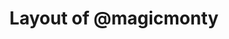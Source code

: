 ---
layout: layouts/keymapdb_entry.njk
OS: []
keymap_author: magicmonty
firmware: QMK
hasHomeRowMods: False
hasLetterOnThumb: False
hasVerticalCombos: False
thumb: http://i.imgur.com/eEwjLEj.png
imageDate: idk
keyCount: 66
keyboard: Clueboard 66%
languages: ['English']
layerCount: 7
title: "Layout of @magicmonty"
split: False
stagger: row
summary: 
url: https://github.com/magicmonty/qmk_firmware/tree/master/keyboards/clueboard/66/keymaps/magicmonty
writeup: https://github.com/magicmonty/qmk_firmware/tree/master/keyboards/clueboard/66/keymaps/magicmonty/readme.md
---